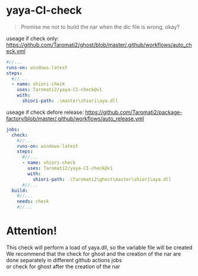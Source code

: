 # yaya-CI-check  
 > Promise me not to build the nar when the dic file is wrong, okay?  

useage if check only: https://github.com/Taromati2/ghost/blob/master/.github/workflows/auto_check.yml  
```yml
#//...
runs-on: windows-latest
steps:
  #//...
  - name: shiori-check
    uses: Taromati2/yaya-CI-check@v1
    with:
      shiori-path: .\master\shiori\aya.dll
```
useage if check defore release: https://github.com/Taromati2/package-factory/blob/master/.github/workflows/auto_release.yml  
```yml
jobs:
  check:
    #//...
    runs-on: windows-latest
    steps:
      #//...
      - name: shiori-check
        uses: Taromati2/yaya-CI-check@v1
        with:
          shiori-path: .\Taromati2\ghost\master\shiori\aya.dll
      #//...
  build:
    #//...
    needs: check
    #//...
```

# Attention!  
This check will perform a load of yaya.dll, so the variable file will be created  
We recommend that the check for ghost and the creation of the nar are done separately in different github actions jobs  
or check for ghost after the creation of the nar  
